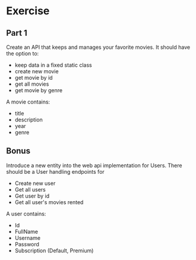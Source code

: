 # Exercise 
## Part 1
Create an API that keeps and manages your favorite movies. It should have the option to:
* keep data in a fixed static class
* create new movie
* get movie by id
* get all movies 
* get movie by genre

A movie contains:
* title
* description
* year
* genre

## Bonus

Introduce a new entity into the web api implementation for Users. There should be a User handling endpoints for
* Create new user
* Get all users
* Get user by id
* Get all user's movies rented

A user contains:
* Id
* FullName
* Username
* Password
* Subscription (Default, Premium)


